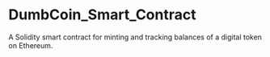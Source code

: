 # DumbCoin_Smart_Contract
A Solidity smart contract for minting and tracking balances of a digital token on Ethereum.
